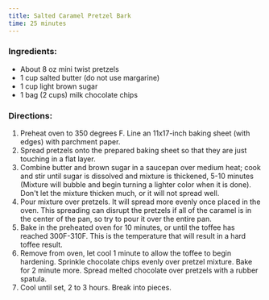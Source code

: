 ```yaml
---
title: Salted Caramel Pretzel Bark
time: 25 minutes
---
```


### Ingredients:

- About 8 oz mini twist pretzels
- 1 cup salted butter (do not use margarine)
- 1 cup light brown sugar
- 1 bag (2 cups) milk chocolate chips

### Directions:
1. Preheat oven to 350 degrees F. Line an 11x17-inch baking sheet (with edges) with parchment paper.
2. Spread pretzels onto the prepared baking sheet so that they are just touching in a flat layer.
3. Combine butter and brown sugar in a saucepan over medium heat; cook and stir until sugar is dissolved and mixture is thickened, 5-10 minutes (Mixture will bubble and begin turning a lighter color when it is done). Don't let the mixture thicken much, or it will not spread well.
4. Pour mixture over pretzels. It will spread more evenly once placed in the oven. This spreading can disrupt the pretzels if all of the caramel is in the center of the pan, so try to pour it over the entire pan.
5. Bake in the preheated oven for 10 minutes, or until the toffee has reached 300F-310F. This is the temperature that will result in a hard toffee result.
6. Remove from oven, let cool 1 minute to allow the toffee to begin hardening. Sprinkle chocolate chips evenly over pretzel mixture. Bake for 2 minute more. Spread melted chocolate over pretzels with a rubber spatula.
7. Cool until set, 2 to 3 hours. Break into pieces.
